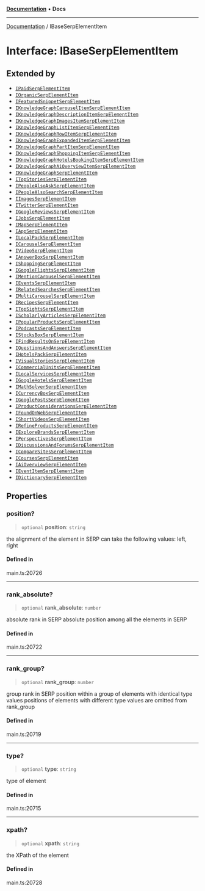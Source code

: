 [**Documentation**](../README.md) • **Docs**

***

[Documentation](../globals.md) / IBaseSerpElementItem

# Interface: IBaseSerpElementItem

## Extended by

- [`IPaidSerpElementItem`](IPaidSerpElementItem.md)
- [`IOrganicSerpElementItem`](IOrganicSerpElementItem.md)
- [`IFeaturedSnippetSerpElementItem`](IFeaturedSnippetSerpElementItem.md)
- [`IKnowledgeGraphCarouselItemSerpElementItem`](IKnowledgeGraphCarouselItemSerpElementItem.md)
- [`IKnowledgeGraphDescriptionItemSerpElementItem`](IKnowledgeGraphDescriptionItemSerpElementItem.md)
- [`IKnowledgeGraphImagesItemSerpElementItem`](IKnowledgeGraphImagesItemSerpElementItem.md)
- [`IKnowledgeGraphListItemSerpElementItem`](IKnowledgeGraphListItemSerpElementItem.md)
- [`IKnowledgeGraphRowItemSerpElementItem`](IKnowledgeGraphRowItemSerpElementItem.md)
- [`IKnowledgeGraphExpandedItemSerpElementItem`](IKnowledgeGraphExpandedItemSerpElementItem.md)
- [`IKnowledgeGraphPartItemSerpElementItem`](IKnowledgeGraphPartItemSerpElementItem.md)
- [`IKnowledgeGraphShoppingItemSerpElementItem`](IKnowledgeGraphShoppingItemSerpElementItem.md)
- [`IKnowledgeGraphHotelsBookingItemSerpElementItem`](IKnowledgeGraphHotelsBookingItemSerpElementItem.md)
- [`IKnowledgeGraphAiOverviewItemSerpElementItem`](IKnowledgeGraphAiOverviewItemSerpElementItem.md)
- [`IKnowledgeGraphSerpElementItem`](IKnowledgeGraphSerpElementItem.md)
- [`ITopStoriesSerpElementItem`](ITopStoriesSerpElementItem.md)
- [`IPeopleAlsoAskSerpElementItem`](IPeopleAlsoAskSerpElementItem.md)
- [`IPeopleAlsoSearchSerpElementItem`](IPeopleAlsoSearchSerpElementItem.md)
- [`IImagesSerpElementItem`](IImagesSerpElementItem.md)
- [`ITwitterSerpElementItem`](ITwitterSerpElementItem.md)
- [`IGoogleReviewsSerpElementItem`](IGoogleReviewsSerpElementItem.md)
- [`IJobsSerpElementItem`](IJobsSerpElementItem.md)
- [`IMapSerpElementItem`](IMapSerpElementItem.md)
- [`IAppSerpElementItem`](IAppSerpElementItem.md)
- [`ILocalPackSerpElementItem`](ILocalPackSerpElementItem.md)
- [`ICarouselSerpElementItem`](ICarouselSerpElementItem.md)
- [`IVideoSerpElementItem`](IVideoSerpElementItem.md)
- [`IAnswerBoxSerpElementItem`](IAnswerBoxSerpElementItem.md)
- [`IShoppingSerpElementItem`](IShoppingSerpElementItem.md)
- [`IGoogleFlightsSerpElementItem`](IGoogleFlightsSerpElementItem.md)
- [`IMentionCarouselSerpElementItem`](IMentionCarouselSerpElementItem.md)
- [`IEventsSerpElementItem`](IEventsSerpElementItem.md)
- [`IRelatedSearchesSerpElementItem`](IRelatedSearchesSerpElementItem.md)
- [`IMultiCarouselSerpElementItem`](IMultiCarouselSerpElementItem.md)
- [`IRecipesSerpElementItem`](IRecipesSerpElementItem.md)
- [`ITopSightsSerpElementItem`](ITopSightsSerpElementItem.md)
- [`IScholarlyArticlesSerpElementItem`](IScholarlyArticlesSerpElementItem.md)
- [`IPopularProductsSerpElementItem`](IPopularProductsSerpElementItem.md)
- [`IPodcastsSerpElementItem`](IPodcastsSerpElementItem.md)
- [`IStocksBoxSerpElementItem`](IStocksBoxSerpElementItem.md)
- [`IFindResultsOnSerpElementItem`](IFindResultsOnSerpElementItem.md)
- [`IQuestionsAndAnswersSerpElementItem`](IQuestionsAndAnswersSerpElementItem.md)
- [`IHotelsPackSerpElementItem`](IHotelsPackSerpElementItem.md)
- [`IVisualStoriesSerpElementItem`](IVisualStoriesSerpElementItem.md)
- [`ICommercialUnitsSerpElementItem`](ICommercialUnitsSerpElementItem.md)
- [`ILocalServicesSerpElementItem`](ILocalServicesSerpElementItem.md)
- [`IGoogleHotelsSerpElementItem`](IGoogleHotelsSerpElementItem.md)
- [`IMathSolverSerpElementItem`](IMathSolverSerpElementItem.md)
- [`ICurrencyBoxSerpElementItem`](ICurrencyBoxSerpElementItem.md)
- [`IGooglePostsSerpElementItem`](IGooglePostsSerpElementItem.md)
- [`IProductConsiderationsSerpElementItem`](IProductConsiderationsSerpElementItem.md)
- [`IFoundOnWebSerpElementItem`](IFoundOnWebSerpElementItem.md)
- [`IShortVideosSerpElementItem`](IShortVideosSerpElementItem.md)
- [`IRefineProductsSerpElementItem`](IRefineProductsSerpElementItem.md)
- [`IExploreBrandsSerpElementItem`](IExploreBrandsSerpElementItem.md)
- [`IPerspectivesSerpElementItem`](IPerspectivesSerpElementItem.md)
- [`IDiscussionsAndForumsSerpElementItem`](IDiscussionsAndForumsSerpElementItem.md)
- [`ICompareSitesSerpElementItem`](ICompareSitesSerpElementItem.md)
- [`ICoursesSerpElementItem`](ICoursesSerpElementItem.md)
- [`IAiOverviewSerpElementItem`](IAiOverviewSerpElementItem.md)
- [`IEventItemSerpElementItem`](IEventItemSerpElementItem.md)
- [`IDictionarySerpElementItem`](IDictionarySerpElementItem.md)

## Properties

### position?

> `optional` **position**: `string`

the alignment of the element in SERP
can take the following values:
left, right

#### Defined in

main.ts:20726

***

### rank\_absolute?

> `optional` **rank\_absolute**: `number`

absolute rank in SERP
absolute position among all the elements in SERP

#### Defined in

main.ts:20722

***

### rank\_group?

> `optional` **rank\_group**: `number`

group rank in SERP
position within a group of elements with identical type values
positions of elements with different type values are omitted from rank_group

#### Defined in

main.ts:20719

***

### type?

> `optional` **type**: `string`

type of element

#### Defined in

main.ts:20715

***

### xpath?

> `optional` **xpath**: `string`

the XPath of the element

#### Defined in

main.ts:20728
